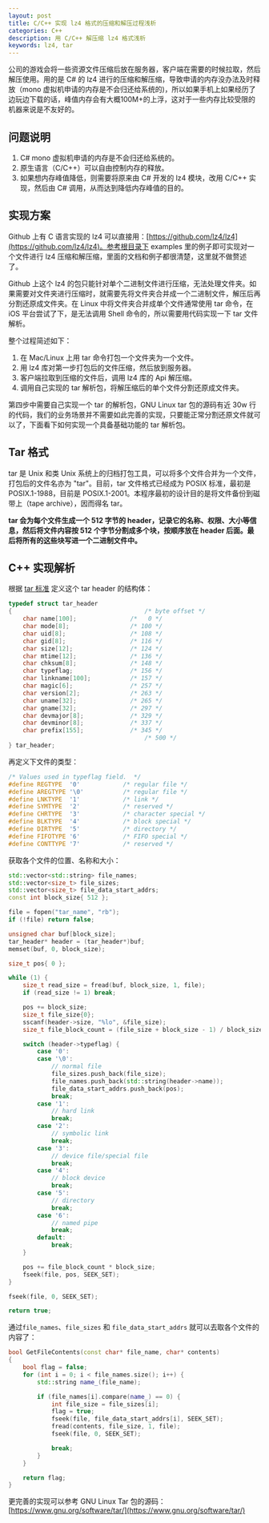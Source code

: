 ```yaml
---
layout: post
title: C/C++ 实现 lz4 格式的压缩和解压过程浅析
categories: C++
description: 用 C/C++ 解压缩 lz4 格式浅析
keywords: lz4, tar
---
```


公司的游戏会将一些资源文件压缩后放在服务器，客户端在需要的时候拉取，然后解压使用。用的是 C# 的 lz4 进行的压缩和解压缩，导致申请的内存没办法及时释放（mono 虚拟机申请的内存是不会归还给系统的)，所以如果手机上如果经历了边玩边下载的话，峰值内存会有大概100M+的上浮，这对于一些内存比较受限的机器来说是不友好的。


## 问题说明

1. C# mono 虚拟机申请的内存是不会归还给系统的。
2. 原生语言（C/C++）可以自由控制内存的释放。
3. 如果想内存峰值降低，则需要将原来由 C# 开发的 lz4 模块，改用 C/C++ 实现，然后由 C# 调用，从而达到降低内存峰值的目的。

## 实现方案
Github 上有 C 语言实现的 lz4 可以直接用：[https://github.com/lz4/lz4](https://github.com/lz4/lz4)。参考根目录下 examples 里的例子即可实现对一个文件进行 lz4 压缩和解压缩，里面的文档和例子都很清楚，这里就不做赘述了。

Github 上这个 lz4 的包只能针对单个二进制文件进行压缩，无法处理文件夹。如果需要对文件夹进行压缩时，就需要先将文件夹合并成一个二进制文件，解压后再分割还原成文件夹。在 Linux 中将文件夹合并成单个文件通常使用 tar 命令，在 iOS 平台尝试了下，是无法调用 Shell 命令的，所以需要用代码实现一下 tar 文件解析。

整个过程简述如下：
1. 在 Mac/Linux 上用 tar 命令打包一个文件夹为一个文件。
2. 用 lz4 库对第一步打包后的文件压缩，然后放到服务器。
3. 客户端拉取到压缩的文件后，调用 lz4 库的 Api 解压缩。
4. 调用自己实现的 tar 解析包，将解压缩后的单个文件分割还原成文件夹。

第四步中需要自己实现一个 tar 的解析包，GNU Linux tar 包的源码有近 30w 行的代码，我们的业务场景并不需要如此完善的实现，只要能正常分割还原文件就可以了，下面看下如何实现一个具备基础功能的 tar 解析包。

## Tar 格式
tar 是 Unix 和类 Unix 系统上的归档打包工具，可以将多个文件合并为一个文件，打包后的文件名亦为 "tar"。目前，tar 文件格式已经成为 POSIX 标准，最初是 POSIX.1-1988，目前是 POSIX.1-2001。本程序最初的设计目的是将文件备份到磁带上（tape archive），因而得名 tar。

**tar 会为每个文件生成一个 512 字节的 header，记录它的名称、权限、大小等信息，然后将文件内容按 512 个字节分割成多个块，按顺序放在 header 后面。最后将所有的这些块写进一个二进制文件中。**

## C++ 实现解析

根据 [tar 标准](https://www.ibm.com/support/knowledgecenter/sv/ssw_aix_71/filesreference/tar.h.html) 定义这个 tar header 的结构体：
```c
typedef struct tar_header
{                                     /* byte offset */
	char name[100];               /*   0 */
	char mode[8];                 /* 100 */
	char uid[8];                  /* 108 */
	char gid[8];                  /* 116 */
	char size[12];                /* 124 */
	char mtime[12];               /* 136 */
	char chksum[8];               /* 148 */
	char typeflag;                /* 156 */
	char linkname[100];           /* 157 */
	char magic[6];                /* 257 */
	char version[2];              /* 263 */
	char uname[32];               /* 265 */
	char gname[32];               /* 297 */
	char devmajor[8];             /* 329 */
	char devminor[8];             /* 337 */
	char prefix[155];             /* 345 */
                                      /* 500 */
} tar_header;
```
再定义下文件的类型：
```c
/* Values used in typeflag field.  */
#define REGTYPE  '0'            /* regular file */
#define AREGTYPE '\0'           /* regular file */
#define LNKTYPE  '1'            /* link */
#define SYMTYPE  '2'            /* reserved */
#define CHRTYPE  '3'            /* character special */
#define BLKTYPE  '4'            /* block special */
#define DIRTYPE  '5'            /* directory */
#define FIFOTYPE '6'            /* FIFO special */
#define CONTTYPE '7'            /* reserved */
```

获取各个文件的位置、名称和大小：
```c++
std::vector<std::string> file_names;
std::vector<size_t> file_sizes;
std::vector<size_t> file_data_start_addrs;
const int block_size{ 512 };

file = fopen("tar_name", "rb");
if (!file) return false;

unsigned char buf[block_size];
tar_header* header = (tar_header*)buf;
memset(buf, 0, block_size);

size_t pos{ 0 };

while (1) {
	size_t read_size = fread(buf, block_size, 1, file);
	if (read_size != 1) break;

	pos += block_size;
	size_t file_size{0};
	sscanf(header->size, "%lo", &file_size);
	size_t file_block_count = (file_size + block_size - 1) / block_size;

	switch (header->typeflag) {
		case '0': 
		case '\0':
			// normal file
			file_sizes.push_back(file_size);
			file_names.push_back(std::string(header->name));
			file_data_start_addrs.push_back(pos);
			break;
		case '1':
			// hard link
			break;
		case '2':
			// symbolic link
			break;
		case '3':
			// device file/special file
			break;
		case '4':
			// block device
			break;
		case '5':
			// directory
			break;
		case '6':
			// named pipe
			break;
		default:
			break;
	}

	pos += file_block_count * block_size;
	fseek(file, pos, SEEK_SET);
}

fseek(file, 0, SEEK_SET);

return true;
```
通过`file_names`、`file_sizes` 和 `file_data_start_addrs` 就可以去取各个文件的内容了：
```c++
bool GetFileContents(const char* file_name, char* contents)
{
	bool flag = false;
	for (int i = 0; i < file_names.size(); i++) {
		std::string name_(file_name);

		if (file_names[i].compare(name_) == 0) {
			int file_size = file_sizes[i];
			flag = true;
			fseek(file, file_data_start_addrs[i], SEEK_SET);
			fread(contents, file_size, 1, file);
			fseek(file, 0, SEEK_SET);

			break;
		}
	}

	return flag;
}
```

更完善的实现可以参考 GNU Linux Tar 包的源码：[https://www.gnu.org/software/tar/](https://www.gnu.org/software/tar/)